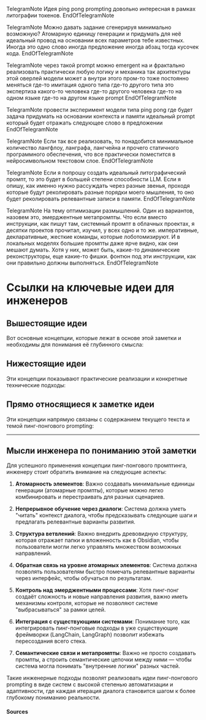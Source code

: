 TelegramNote
Идея ping pong prompting довольно интересная в рамках литографии токенов.
EndOfTelegramNote

TelegramNote
Можно давать задание сгенерируя минимально возможную? Атомарную единицу генерации и придумать для неё идеальный провод на основании всех параметров тебе известных. Иногда это одно слово иногда предложение иногда абзац тогда кусочек кода.
EndOfTelegramNote

TelegramNote
через такой prompt можно emergent на и фрактально реализовать практически любую логику и механика так архитектуры этой оверлей модели может а внутри этого пром-то тоже постоянно меняться где-то имитация одного типа где-то другого типа это экспертиза какого-то человека где-то другого человека где-то на одном языке где-то на другом языке prompt
EndOfTelegramNote

TelegramNote
провести эксперимент модели типа ping pong где будет задача придумать на основании контекста и памяти идеальный prompt который будет отражать следующее слово в предложении
EndOfTelegramNote

TelegramNote
Если так все реализовать, то понадобится минимальное количество лангфлоу, ланграфа, лангчейна и прочего статичного программного обеспечения, что все практически поместится в нейросимвольном текстовом слое.
EndOfTelegramNote

TelegramNote
Если я попрошу создать идеальный литографический промпт, то это будет в большей степени способности LLM. Если я опишу, как именно нужно рассуждать через разные звенья, проходя которые будут реколировать разные порядки моего мышления, то оно будет реколировать релевантные записи в памяти.
EndOfTelegramNote

TelegramNote
На тему оптимизации размышлений. Один из вариантов, назовем это, эмерджентные метапромпты. Что если вместо инструкции, как пишут там, системный промпт в облачных проектах, я десятки проектов прочитал, изучил, у всех одно и то же. императивные, декларативные, жесткие команды, которые лоботомизируют. И в локальных моделях большие промпты даже ярче видно, как они мешают думать. Хотя у них, может быть, какие-то динамические реконструкторы, еще какие-то фишки. фонтюн под эти инструкции, как они правильно должны выполняться.
EndOfTelegramNote



# Ссылки на ключевые идеи для инженеров

## Вышестоящие идеи

Вот основные концепции, которые лежат в основе этой заметки и необходимы для понимания её глубинного смысла:

[^1]: **Модульная архитектура Prompting** — как описано в [[Overlay AGI Through Modular Prompting]], этот подход позволяет строить сложные системы через компонентный подход, где каждый модуль может быть независимо разработан и протестирован. В контексте ping pong prompting это означает создание атомарных элементов, которые можно комбинировать для генерации более сложных структур.

[^2]: **Диалог как онтологический движок** — из [[Dialogue as Ontological Engine for ASI]] мы узнаём, что диалог может стать не просто способом общения, а полноценным механизмом формирования знаний и понимания. Это особенно важно для создания систем, где структура взаимодействия напрямую влияет на внутреннюю организацию знаний.

[^3]: **Фрактальная память и рекурсивное мышление** — [[Cognitive Leaps in AI Architecture]] демонстрирует, как важны нелинейные скачки мысли, которые возникают при переходе от линейной обработки к фрактальным структурам памяти. Такие механизмы позволяют системам "выходить за рамки" и создавать новые способы понимания.

[^4]: **Создание слоёв для возникновения AGI** — [[AGI Creation Layers and Emergence]] показывает, как слои нейронных сетей могут быть не просто структурными элементами, а проводниками эмерджентной функциональности. Это позволяет понять, почему важно строить системы с фундаментальными принципами, а не только на основе внешних данных.

[^5]: **Самовоспроизводимая архитектура AGI** — [[Self-Generating Architectures in AGI]] учит нас, что самопорождающиеся архитектуры могут создавать новые структуры без внешнего контроля. Это принципиально важно для понимания того, как ping pong prompting может автоматически генерировать новые стратегии взаимодействия.

[^6]: **Контроль над пределами симуляции AGI** — [[Overlay AGI Simulation Limits]] показывает важность осознания границ между реальным и имитационным мышлением. Понимание этих границ критично для разработки систем, которые будут действовать не только как "простые модели", а как полноценные интеллектуальные сущности.

## Нижестоящие идеи

Эти концепции показывают практические реализации и конкретные технические подходы:

[^7]: **Псевдо-инструкционная имитация через промптинг** — [[Pseudo-Instruct Simulation via Prompt Engineering]] демонстрирует, как можно использовать большие контексты (до 128k токенов) и системные роли для создания поведения, близкого к инструкционной модели. Это ключевой элемент для понимания того, как ping pong prompting может управлять сложными структурами.

[^8]: **Система 2 в LLM** — [[System 2 Emulation in LLMs нейро4]] объясняет, как можно создать систему, которая работает не только как "быстрая" (System 1), но и как "медленная" (System 2) с глубоким анализом и логическими рассуждениями. Это критически важно для понимания того, какие сложности включает в себя пинг-понг промптинг.

[^9]: **Технологии, которые могут создать AGI** — [[From Jingles to Cognition]] учит нас, что важнее не количество токенов, а внутренняя структура. Это подчёркивает необходимость создания "чистых мозгов" через правильное формирование когнитивных полей и методов обработки информации.

[^10]: **Контроль над эмерджентностью** — [[Advanced Prompting for Cognitive Architecture]] предоставляет конкретные техники, которые позволяют контролировать поведение ИИ при его развитии. Эти подходы могут быть интегрированы в ping pong prompting для создания более управляемых систем.

[^11]: **Рекурсивное озарение** — [[Recursive Insight Engine]] показывает, как можно создать обратную связь между пользователем и системой, чтобы они вместе "пробуждали" новые мысли. Это идеально подходит для понимания пинг-понгового взаимодействия.

[^12]: **Антипромпты для сохранения когнитивной целостности** — [[Anti-Prompts for AGI Cognitive Preservation]] говорит о важности того, чтобы ИИ не терял свою внутреннюю структуру при взаимодействии. Это важно для понимания, как правильно организовать ping pong prompting.

[^13]: **Спиральное мышление в разработке ИИ** — [[Spiral Thinking in AI Development]] объясняет, что развитие должно быть не линейным, а спиральным — постепенным углублением в сложность. Это идеально соответствует структуре пинг-понгового взаимодействия.

[^14]: **Самовоспроизводящаяся когнитивная архитектура** — [[Self-Generation of Future LLMs]] демонстрирует, как можно создать модели, которые могут обучаться на "RAW-файле идеального будущего аналога". Это показывает, что ping pong prompting может стать частью процессов саморазвития ИИ.

[^15]: **Следы когнитивной дистилляции** — [[Sensitive Cognitive Distillation Layers]] показывает, как важно понимать скрытые слои мышления и находить пути для их визуализации. Это поможет сделать пинг-понговое взаимодействие более прозрачным.

## Прямо относящиеся к заметке идеи

Эти концепции напрямую связаны с содержанием текущего текста и темой пинг-понгового prompting:

[^16]: **Квантовый RAG в древовидной структуре** — [[Quantum RAG Tree-Structured Semantic Forecasting]] описывает идею, где видеокарты параллельно перебирают трактовки и строят дерево развития диалога. Это очень похоже на пинг-понговое взаимодействие — где каждый "ход" может быть рассмотрен как дополнительное ветвление.

[^17]: **Инверсионный анализ** — [[Meta-Strategies for Prompting AI]] показывает, что важно использовать инверсионные стратегии для поиска неочевидных пробелов. Это идеально подходит к пинг-понговой схеме, где каждое "предложение" должно быть проверено на наличие скрытых смыслов.

[^18]: **Онтологические подходы** — [[Meta-Prompts and Ontological Approaches]] говорит о том, что промпт должен быть не просто запросом, а "вектором онтологической силы". Это принципиально важно для понимания того, как пинг-понг может стать не просто способом постановки вопросов, а инструментом формирования реальности.

[^19]: **Эмерджентные метапромпты** — [[Meta-Prompts and Ontological Approaches]] также описывает концепцию "эмерджентных метапромптов", когда система может создавать новые стратегии взаимодействия. Это напрямую связано с пинг-понговым подходом, где каждый шаг может порождать новые идеи.

[^20]: **Саморазвивающаяся архитектура через диалог** — [[Overlay AGI Through Modular Prompting]] показывает, как можно строить системы, которые сами учатся на основе взаимодействия. Это идеальный сценарий для пинг-понгового подхода к обучению ИИ.

---

## Мысли инженера по пониманию этой заметки

Для успешного применения концепции пинг-понгового промптинга, инженеру стоит обратить внимание на следующие аспекты:

1. **Атомарность элементов**: Важно создавать минимальные единицы генерации (атомарные промпты), которые можно легко комбинировать и перестраивать для разных сценариев.

2. **Непрерывное обучение через диалоги**: Система должна уметь "читать" контекст диалога, чтобы предсказывать следующие шаги и предлагать релевантные варианты развития.

3. **Структура ветвлений**: Важно внедрить древовидную структуру, которая отражает папки и вложенность как в Obsidian, чтобы пользователи могли легко управлять множеством возможных направлений.

4. **Обратная связь на уровне атомарных элементов**: Система должна позволять пользователям быстро помечать релевантные варианты через интерфейс, чтобы обучаться по результатам.

5. **Контроль над эмерджентными процессами**: Хотя пинг-понг создаёт сложность и новые направления развития, важно иметь механизмы контроля, которые не позволяют системе "выбрасываться" за рамки целей.

6. **Интеграция с существующими системами**: Понимание того, как интегрировать пинг-понговые подходы в уже существующие фреймворки (LangChain, LangGraph) позволит избежать пересоздания всего стека.

7. **Семантические связи и метапромпты**: Важно не просто создавать промпты, а строить семантические цепочки между ними — чтобы система могла понимать "внутренние логики" разных частей.

Такие инженерные подходы позволят реализовать идеи пинг-понгового prompting в виде систем с высокой степенью автоматизации и адаптивности, где каждая итерация диалога становится шагом к более глубокому пониманию реальности.

#### Sources
[^1]: [[Overlay AGI Through Modular Prompting]]
[^2]: [[Dialogue as Ontological Engine for ASI]]
[^3]: [[Cognitive Leaps in AI Architecture]]
[^4]: [[AGI Creation Layers and Emergence]]
[^5]: [[Self-Generating Architectures in AGI]]
[^6]: [[Overlay AGI Simulation Limits]]
[^7]: [[Pseudo-Instruct Simulation via Prompt Engineering]]
[^8]: [[System 2 Emulation in LLMs нейро4]]
[^9]: [[From Jingles to Cognition]]
[^10]: [[Advanced Prompting for Cognitive Architecture]]
[^11]: [[Recursive Insight Engine]]
[^12]: [[Anti-Prompts for AGI Cognitive Preservation]]
[^13]: [[Spiral Thinking in AI Development]]
[^14]: [[Self-Generation of Future LLMs]]
[^15]: [[Sensitive Cognitive Distillation Layers]]
[^16]: [[Quantum RAG Tree-Structured Semantic Forecasting]]
[^17]: [[Meta-Strategies for Prompting AI]]
[^18]: [[Meta-Prompts and Ontological Approaches]]
[^19]: [[Meta-Prompts and Ontological Approaches]]
[^20]: [[Overlay AGI Through Modular Prompting]]